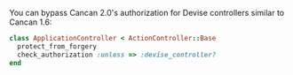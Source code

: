 You can bypass Cancan 2.0's authorization for Devise controllers similar to Cancan 1.6:

```ruby
class ApplicationController < ActionController::Base
  protect_from_forgery
  check_authorization :unless => :devise_controller?
end
```